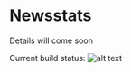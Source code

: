 # Newsstats

Details will come soon

Current build status:
![alt text](https://alexproj.visualstudio.com/_apis/public/build/definitions/587efff2-bf02-47a7-92a7-e287e14ae0b4/9/badge)
